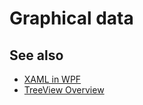 # Graphical data

## See also
- [XAML in WPF](https://docs.microsoft.com/en-us/dotnet/framework/wpf/advanced/xaml-in-wpf)
- [TreeView Overview](https://docs.microsoft.com/en-us/dotnet/framework/wpf/controls/treeview-overview?view=netframework-4.7.2)